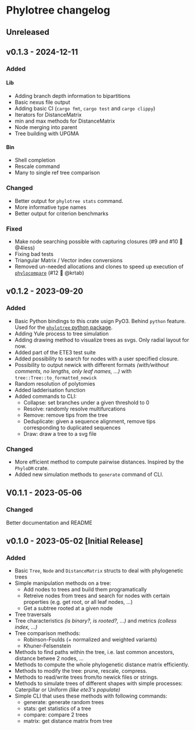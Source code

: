 # Phylotree changelog

## Unreleased

## v0.1.3 - 2024-12-11
### Added
#### Lib
- Adding branch depth information to bipartitions
- Basic nexus file output
- Adding basic CI (`cargo fmt`, `cargo test` and `cargo clippy`)
- Iterators for DistanceMatrix
- min and max methods for DistanceMatrix
- Node merging into parent
- Tree building with UPGMA
#### Bin
- Shell completion 
- Rescale command
- Many to single ref tree comparison
### Changed 
- Better output for `phylotree stats` command.
- More informative type names
- Better output for criterion benchmarks
### Fixed
- Make node searching possible with capturing closures (#9 and #10 🙏 @4less)
- Fixing bad tests
- Triangular Matrix / Vector index conversions
- Removed un-needed allocations and clones to speed up execution of [`phylocompare`](https://github.com/lucblassel/phylocompare) (#12 🙏 @krtab)

## v0.1.2 - 2023-09-20
### Added
- Basic Python bindings to this crate usign PyO3. Behind `python` feature. Used for the [`phylotree` python package](https://pypi.org/project/phylotree/).
- Adding Yule process to tree simulation
- Adding drawing method to visualize trees as svgs. Only radial layout for now. 
- Added part of the ETE3 test suite
- Added possibility to search for nodes with a user specified closure. 
- Possibility to output newick with different formats *(with/without comments, no lengths, only leaf names, ...)* with `tree::Tree::to_formatted_newick`
- Random resolution of polytomies
- Added ladderisation function
- Added commands to CLI:
    - Collapse: set branches under a given threshold to 0
    - Resolve: randomly resolve multifurcations
    - Remove: remove tips from the tree
    - Deduplicate: given a sequence alignment, remove tips corresponding to duplicated sequences
    - Draw: draw a tree to a svg file

### Changed
- More efficient method to compute pairwise distances. Inspired by the `PhyloDM` crate.
- Added new simulation methods to `generate` command of CLI.

## V0.1.1 - 2023-05-06
### Changed
Better documentation and README

## v0.1.0 - 2023-05-02 [Initial Release]
### Added
- Basic `Tree`, `Node` and `DistanceMatrix` structs to deal with phylogenetic trees
- Simple manipulation methods on a tree: 
    - Add nodes to trees and build them programatically
    - Retreive nodes from trees and search for nodes with certain properties (e.g. get root, or all leaf nodes, ...)
    - Get a subtree rooted at a given node
- Tree traversals
- Tree characteristics *(is binary?, is rooted?, ...)* and metrics *(colless index, ...)*
- Tree comparison methods: 
    - Robinson-Foulds (+ normalized and weighted variants)
    - Khuner-Felsenstein
- Methods to find paths within the tree, i.e. last common ancestors, distance betwee 2 nodes, ...
- Methods to compute the whole phylogenetic distance matrix efficiently.
- Methods to modify the tree: prune, rescale, compress. 
- Methods to read/write trees from/to newick files or strings.
- Methods to simulate trees of different shapes with simple processes: Caterpillar or Uniform *(like ete3's populate)*
- Simple CLI that uses these methods with following commands:
    - generate: generate random trees
    - stats: get statistics of a tree
    - compare: compare 2 trees
    - matrix: get distance matrix from tree

